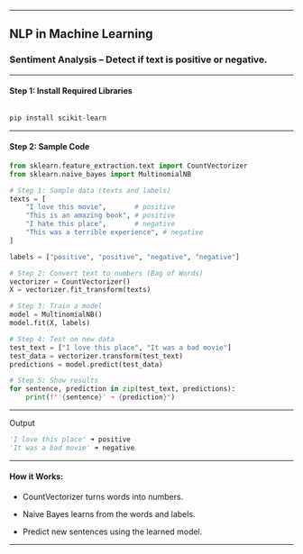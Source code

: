 
---

## NLP in Machine Learning

### Sentiment Analysis – Detect if text is positive or negative.


---

#### Step 1: Install Required Libraries
```python

pip install scikit-learn

```
---

#### Step 2: Sample Code
```python
from sklearn.feature_extraction.text import CountVectorizer
from sklearn.naive_bayes import MultinomialNB

# Step 1: Sample data (texts and labels)
texts = [
    "I love this movie",       # positive
    "This is an amazing book", # positive
    "I hate this place",       # negative
    "This was a terrible experience", # negative
]

labels = ["positive", "positive", "negative", "negative"]

# Step 2: Convert text to numbers (Bag of Words)
vectorizer = CountVectorizer()
X = vectorizer.fit_transform(texts)

# Step 3: Train a model
model = MultinomialNB()
model.fit(X, labels)

# Step 4: Test on new data
test_text = ["I love this place", "It was a bad movie"]
test_data = vectorizer.transform(test_text)
predictions = model.predict(test_data)

# Step 5: Show results
for sentence, prediction in zip(test_text, predictions):
    print(f"'{sentence}' ➜ {prediction}")

```
---

Output
```python
'I love this place' ➜ positive
'It was a bad movie' ➜ negative

```
---

####  How it Works:

- CountVectorizer turns words into numbers.

- Naive Bayes learns from the words and labels.

- Predict new sentences using the learned model.



---


